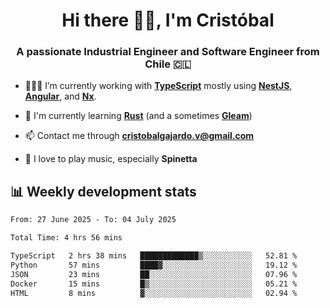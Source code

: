 <h1 align="center">Hi there ✌🏻, I'm Cristóbal</h1>
<h3 align="center">A passionate Industrial Engineer and Software Engineer from Chile 🇨🇱</h3>

- 🧑🏻‍💻 I’m currently working with **[TypeScript](https://www.typescriptlang.org)** mostly using **[NestJS](https://nestjs.com)**, **[Angular](https://angular.io)**, and **[Nx](https://nx.dev)**.

- 🌱 I'm currently learning **[Rust](https://www.rust-lang.org)** (and a sometimes **[Gleam](https://gleam.run/)**)

- 📫 Contact me through **cristobalgajardo.v@gmail.com**

- 🎸 I love to play music, especially **Spinetta**

## 📊 Weekly development stats

<!--START_SECTION:waka-->

```txt
From: 27 June 2025 - To: 04 July 2025

Total Time: 4 hrs 56 mins

TypeScript   2 hrs 38 mins   █████████████▒░░░░░░░░░░░   52.81 %
Python       57 mins         ████▓░░░░░░░░░░░░░░░░░░░░   19.12 %
JSON         23 mins         ██░░░░░░░░░░░░░░░░░░░░░░░   07.96 %
Docker       15 mins         █▒░░░░░░░░░░░░░░░░░░░░░░░   05.21 %
HTML         8 mins          ▓░░░░░░░░░░░░░░░░░░░░░░░░   02.94 %
```

<!--END_SECTION:waka-->

